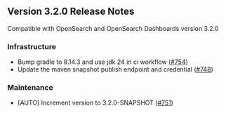 ## Version 3.2.0 Release Notes

Compatible with OpenSearch and OpenSearch Dashboards version 3.2.0

### Infrastructure
* Bump gradle to 8.14.3 and use jdk 24 in ci workflow ([#754](https://github.com/opensearch-project/asynchronous-search/pull/754))
* Update the maven snapshot publish endpoint and credential ([#748](https://github.com/opensearch-project/asynchronous-search/pull/748))

### Maintenance
* [AUTO] Increment version to 3.2.0-SNAPSHOT ([#751](https://github.com/opensearch-project/asynchronous-search/pull/751))